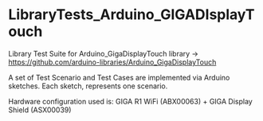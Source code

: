 # LibraryTests_Arduino_GIGADIsplayTouch
Library Test Suite for Arduino_GigaDisplayTouch library -> https://github.com/arduino-libraries/Arduino_GigaDisplayTouch

A set of Test Scenario and Test Cases are implemented via Arduino sketches. Each sketch, represents one scenario.

Hardware configuration used is: GIGA R1 WiFi (ABX00063) + GIGA Display Shield (ASX00039)
